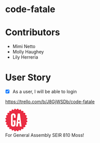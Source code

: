 # code-fatale

# Contributors

* Mimi Netto
* Molly Haughey
* Lily Herreria

# User Story
- [x] As a user, I will be able to login

https://trello.com/b/J8GjWSDb/code-fatale

![ga](/public/img/gaLogo.png) <br>
For General Assembly SEIR 810 Moss!
